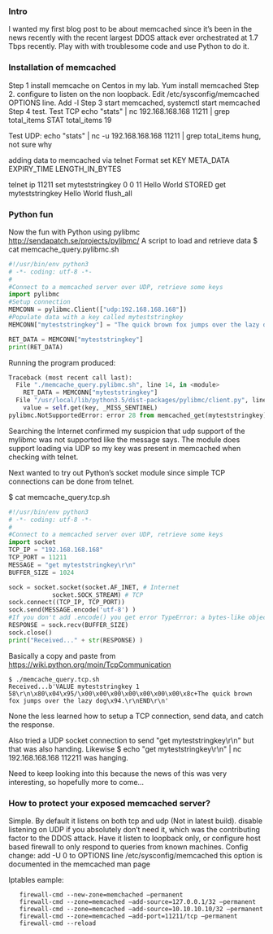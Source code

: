 ### Intro 
I wanted my first blog post to be about memcached since it’s been in the news recently with the recent largest DDOS attack ever orchestrated at 1.7 Tbps recently.  Play with with troublesome code and use Python to do it.   
### Installation of memcached
Step 1 install memcache on Centos in my lab.   Yum install memcached
Step 2.   configure to listen on the non loopback.    Edit /etc/sysconfig/memcached OPTIONS line.  Add -l <IP>
Step 3 start memcached, systemctl start memcached
Step 4 test.
Test TCP
 echo "stats" | nc 192.168.168.168 11211 | grep total_items
STAT total_items 19

Test UDP:
 echo "stats" | nc -u 192.168.168.168 11211 | grep total_items
hung, not sure why

adding data to memcached via telnet
Format set KEY META_DATA EXPIRY_TIME LENGTH_IN_BYTES

telnet ip 11211
set myteststringkey 0 0 11<enter>
Hello World<enter>
STORED
get myteststringkey<enter>
Hello World
flush_all <enter>

### Python fun
Now the fun with Python using pylibmc http://sendapatch.se/projects/pylibmc/
A script to load and retrieve data
$ cat memcache_query.pylibmc.sh 
```python
#!/usr/bin/env python3
# -*- coding: utf-8 -*-
#
#Connect to a memcached server over UDP, retrieve some keys
import pylibmc
#Setup connection
MEMCONN = pylibmc.Client(["udp:192.168.168.168"])
#Populate data with a key called myteststringkey
MEMCONN["myteststringkey"] = "The quick brown fox jumps over the lazy dog"

RET_DATA = MEMCONN["myteststringkey"]
print(RET_DATA)
```
Running the program produced:
```python
Traceback (most recent call last):
  File "./memcache_query.pylibmc.sh", line 14, in <module>
    RET_DATA = MEMCONN["myteststringkey"]
  File "/usr/local/lib/python3.5/dist-packages/pylibmc/client.py", line 158, in __getitem__
    value = self.get(key, _MISS_SENTINEL)
pylibmc.NotSupportedError: error 28 from memcached_get(myteststringkey): (0x20f87a0) ACTION NOT SUPPORTED -> libmemcached/get.cc:216
```
Searching the Internet confirmed my suspicion that udp support of the mylibmc was not supported like the message says.   The module does support loading via UDP so my key was present in memcached when checking with telnet.

Next wanted to try out Python’s socket module since simple TCP connections can be done from telnet.

$ cat memcache_query.tcp.sh 
```python
#!/usr/bin/env python3
# -*- coding: utf-8 -*-
#
#Connect to a memcached server over UDP, retrieve some keys
import socket
TCP_IP = "192.168.168.168"
TCP_PORT = 11211
MESSAGE = "get myteststringkey\r\n"
BUFFER_SIZE = 1024

sock = socket.socket(socket.AF_INET, # Internet
		    socket.SOCK_STREAM) # TCP
sock.connect((TCP_IP, TCP_PORT))
sock.send(MESSAGE.encode('utf-8') )
#If you don't add .encode() you get error TypeError: a bytes-like object is required, not 'str'
RESPONSE = sock.recv(BUFFER_SIZE)
sock.close()
print("Received..." + str(RESPONSE) )
```
Basically a copy and paste from https://wiki.python.org/moin/TcpCommunication
```
$ ./memcache_query.tcp.sh 
Received...b'VALUE myteststringkey 1 58\r\n\x80\x04\x95/\x00\x00\x00\x00\x00\x00\x00\x8c+The quick brown fox jumps over the lazy dog\x94.\r\nEND\r\n'
```
None the less learned how to setup a TCP connection, send data, and catch the response.

Also tried a UDP socket connection to send "get myteststringkey\r\n" but that was also handing.    Likewise $ echo "get myteststringkey\r\n" | nc 192.168.168.168 112211 was hanging.    

Need to keep looking into this because the news of this was very interesting, so hopefully more to come...



### How to protect your exposed memcached server?    
Simple.  By default it listens on both tcp and udp (Not in latest build). disable listening on UDP if you absolutely don’t need it, which was the contributing factor to the DDOS attack.   Have it listen to loopback only, or configure host based firewall to only respond to queries from known machines.
Config change:
add -U 0 to OPTIONS line /etc/sysconfig/memcached
this option is documented in the memcached man page

Iptables eample:
```
   firewall-cmd --new-zone=memchached –permanent
   firewall-cmd --zone=memcached –add-source=127.0.0.1/32 –permanent
   firewall-cmd --zone=memcached –add-source=10.10.10.10/32 –permanent
   firewall-cmd --zone=memcached –add-port=11211/tcp –permanent
   firewall-cmd --reload
```
